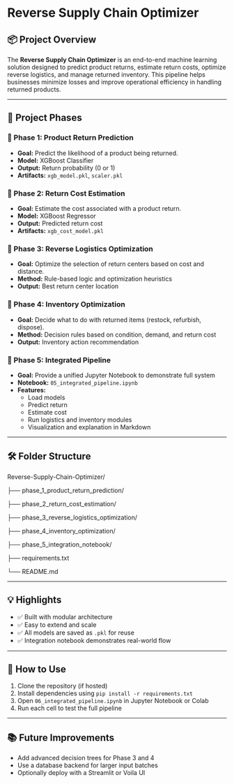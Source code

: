 # Reverse Supply Chain Optimizer

## 📦 Project Overview

The **Reverse Supply Chain Optimizer** is an end-to-end machine learning solution designed to predict product returns, estimate return costs, optimize reverse logistics, and manage returned inventory. This pipeline helps businesses minimize losses and improve operational efficiency in handling returned products.

---

## 🧩 Project Phases

### 🔹 Phase 1: Product Return Prediction
- **Goal:** Predict the likelihood of a product being returned.
- **Model:** XGBoost Classifier
- **Output:** Return probability (0 or 1)
- **Artifacts:** `xgb_model.pkl`, `scaler.pkl`

### 🔹 Phase 2: Return Cost Estimation
- **Goal:** Estimate the cost associated with a product return.
- **Model:** XGBoost Regressor
- **Output:** Predicted return cost
- **Artifacts:** `xgb_cost_model.pkl`

### 🔹 Phase 3: Reverse Logistics Optimization
- **Goal:** Optimize the selection of return centers based on cost and distance.
- **Method:** Rule-based logic and optimization heuristics
- **Output:** Best return center location

### 🔹 Phase 4: Inventory Optimization
- **Goal:** Decide what to do with returned items (restock, refurbish, dispose).
- **Method:** Decision rules based on condition, demand, and return cost
- **Output:** Inventory action recommendation

### 🔹 Phase 5: Integrated Pipeline
- **Goal:** Provide a unified Jupyter Notebook to demonstrate full system
- **Notebook:** `05_integrated_pipeline.ipynb`
- **Features:**
  - Load models
  - Predict return
  - Estimate cost
  - Run logistics and inventory modules
  - Visualization and explanation in Markdown

---

## 🛠 Folder Structure
Reverse-Supply-Chain-Optimizer/

├── phase_1_product_return_prediction/

├── phase_2_return_cost_estimation/

├── phase_3_reverse_logistics_optimization/

├── phase_4_inventory_optimization/

├── phase_5_integration_notebook/

├── requirements.txt

└── README.md


---

## 💡 Highlights

- ✅ Built with modular architecture
- ✅ Easy to extend and scale
- ✅ All models are saved as `.pkl` for reuse
- ✅ Integration notebook demonstrates real-world flow

---

## 🚀 How to Use

1. Clone the repository (if hosted)
2. Install dependencies using `pip install -r requirements.txt`
3. Open `06_integrated_pipeline.ipynb` in Jupyter Notebook or Colab
4. Run each cell to test the full pipeline

---

## 📚 Future Improvements

- Add advanced decision trees for Phase 3 and 4
- Use a database backend for larger input batches
- Optionally deploy with a Streamlit or Voila UI
